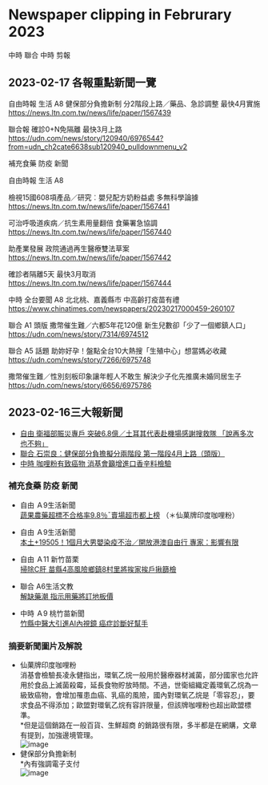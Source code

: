 # Newspaper clipping in Februrary 2023
中時 聯合 中時 剪報
## 2023-02-17 各報重點新聞一覽
自由時報 生活 A8
健保部分負擔新制 分2階段上路／藥品、急診調整 最快4月實施
https://news.ltn.com.tw/news/life/paper/1567439

聯合報
確診0+N免隔離 最快3月上路
https://udn.com/news/story/120940/6976544?from=udn_ch2cate6638sub120940_pulldownmenu_v2


補充食藥 防疫 新聞

自由時報 生活 A8

檢視15國608項產品／研究︰嬰兒配方奶粉益處 多無科學論據
https://news.ltn.com.tw/news/life/paper/1567441

可治呼吸道疾病／抗生素用量翻倍 食藥署急協調
https://news.ltn.com.tw/news/life/paper/1567440

助產業發展 政院通過再生醫療雙法草案
https://news.ltn.com.tw/news/life/paper/1567442

確診者隔離5天 最快3月取消
https://news.ltn.com.tw/news/life/paper/1567444

中時 全台要聞 A8
北北桃、嘉義縣市 中高齡打疫苗有禮
https://www.chinatimes.com/newspapers/20230217000459-260107

聯合 A1 頭版
撒幣催生難／六都5年花120億 新生兒數卻「少了一個鄉鎮人口」
https://udn.com/news/story/7314/6974512

聯合 A5 話題
助妳好孕！盤點全台10大熱搜「生殖中心」想當媽必收藏
https://udn.com/news/story/7266/6975748

撒幣催生難／性別刻板印象讓年輕人不敢生 解決少子化先推廣未婚同居生子
https://udn.com/news/story/6656/6975786




## 2023-02-16三大報新聞

- [自由 衛福部賑災專戶 突破6.8億／土耳其代表赴機場感謝搜救隊 「說再多次也不夠」](https://news.ltn.com.tw/news/life/paper/1567326)
- [聯合 石崇良：健保部分負擔擬分兩階段 第一階段4月上路（頭版）](https://udn.com/news/story/7266/6974215)
- [中時 咖哩粉有致癌物 消基會籲增進口香辛料檢驗](https://www.chinatimes.com/newspapers/20230216000431-260106?chdtv)

### 補充食藥 防疫 新聞

- 自由 Ａ9生活新聞 <br>
[蔬果農藥超標不合格率9.8％ˉ賣場超市都上榜](https://news.ltn.com.tw/news/life/paper/1567327)
（＊仙菓牌印度咖哩粉）

- 自由 Ａ9生活新聞 <br>
[本土+19505！1個月大男嬰染疫不治／開放港澳自由行 專家：影響有限](https://news.ltn.com.tw/news/life/paper/1567329)

- 自由 Ａ11 新竹苗栗<br>
[掃除C肝 苗縣4高風險鄉鎮8村里將挨家挨戶揪篩檢](https://health.ltn.com.tw/article/breakingnews/4212006)

- 聯合 A6生活文教<br>
[解缺藥潮 指示用藥將訂地板價](https://udn.com/news/story/7266/6974098)

- 中時 Ａ9 桃竹苗新聞<br>
[竹縣中醫大引進AI內視鏡 癌症診斷好幫手](https://www.chinatimes.com/newspapers/20230216000493-260107?chdtv)

### 摘要新聞圖片及解說
- 仙菓牌印度咖哩粉<br>
消基會檢驗長凌永健指出，環氧乙烷一般用於醫療器材滅菌，部分國家也允許用於食品上滅菌殺霉，延長食物貯放時間。不過，世衛組織定義環氧乙烷為一級致癌物，會增加罹患血癌、乳癌的風險，國內對環氧乙烷是「零容忍」，要求食品不得添加；歐盟對環氧乙烷有容許限量，但該牌咖哩粉也超出歐盟標準。<br>
*但是這個銷路在一般百貨、生鮮超商 的銷路很有限，多半都是在網購，文章有提到，加強邊境管理。<br>
![image](https://user-images.githubusercontent.com/51051867/219234297-04e396a5-31d4-4187-b645-87518cf5db8a.png)
- 健保部分負擔新制<br>
*內有強調電子支付<br>
![image](https://user-images.githubusercontent.com/51051867/219234838-834c6e27-dd1a-42e0-8dc0-2f99165fe689.png)
